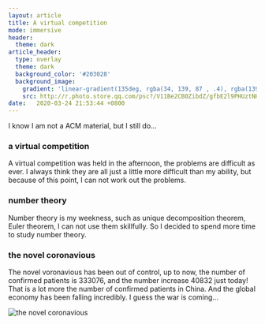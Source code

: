 ```yaml
---
layout: article
title: A virtual competition
mode: immersive
header:
  theme: dark
article_header:
  type: overlay
  theme: dark
  background_color: '#203028'
  background_image:
    gradient: 'linear-gradient(135deg, rgba(34, 139, 87 , .4), rgba(139, 34, 139, .4))'
    src: http://r.photo.store.qq.com/psc?/V11Be2CB0ZibdZ/gfbE2l9PHUztNHbA2prIH5OFJNNGjTHQbEXV1V6u1Mzk*XTQQ*RtpvAxfW*6HmQeH*yVmaqeSdRdnsEGY8r1ARnhEvEXuDuvwtzakVJKq9w!/r
date:   2020-03-24 21:53:44 +0800
---
```


I know I am not a ACM material, but I still do...

### a virtual competition

A virtual competition was held in the afternoon, the problems are difficult as ever. I always think they are all just a little more difficult than my ability, but because of this point, I can not work out the problems.

### number theory

Number theory is my weekness, such as unique decomposition theorem, Euler theorem, I can not use them skillfully. So I decided to spend more time to study number theory.

### the novel coronavious

The novel voronavious has been out of control, up to now, the number of confirmed patients is 333076, and the number increase 40832 just today! That is a lot more the number of confirmed patients in China. And the global economy has been falling incredibly. I guess the war is coming...

![the novel coronavious](http://r.photo.store.qq.com/psc?/V11Be2CB0ZibdZ/gfbE2l9PHUztNHbA2prIH9wzRkSC.ZjWniYlJ01QtFxXNsgiSj58YIi0KJOqpCR37.JDimfyGJ0qIues26OKrvy7kQuyHWOyyRLddzEjeMU!/r)